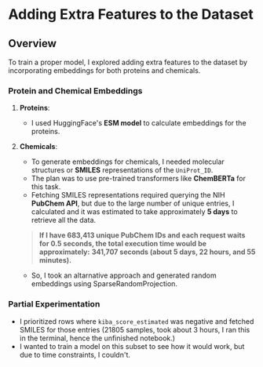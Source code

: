 
# Adding Extra Features to the Dataset

## Overview
To train a proper model, I explored adding extra features to the dataset by incorporating embeddings for both proteins and chemicals.

### Protein and Chemical Embeddings
1. **Proteins**:
   - I used HuggingFace's **ESM model** to calculate embeddings for the proteins. 

2. **Chemicals**:
   - To generate embeddings for chemicals, I needed molecular structures or **SMILES** representations of the `UniProt_ID`.
   - The plan was to use pre-trained transformers like **ChemBERTa** for this task.
   - Fetching SMILES representations required querying the NIH **PubChem API**, but due to the large number of unique entries, I calculated and it was estimated to take approximately **5 days** to retrieve all the data.
  
   > **If I have 683,413 unique PubChem IDs and each request waits for 0.5 seconds, the total execution time would be approximately:**
   > **341,707 seconds (about 5 days, 22 hours, and 55 minutes).**
   -  So, I took an altarnative approach and generated random embeddings using SparseRandomProjection.

### Partial Experimentation
- I prioritized rows where `kiba_score_estimated` was negative and fetched SMILES for those entries (21805 samples, took about 3 hours, I ran this in the terminal, hence the unfinished notebook.)
- I wanted to train a model on this subset to see how it would work, but due to time constraints, I couldn't.
